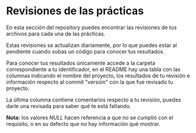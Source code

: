 # Revisiones de las prácticas



En esta sección del repository puedes encontrar las revisiones de tus archivos para cada una de las prácticas. 



Estas revisiones se actualizan diariamente, por lo que puedes estar al pendiente cuando subas un código para conocer tus resultados.



Para conocer tus resultados únicamente accede a la carpeta correspondiente a tu identificador, en el README hay una tabla con las columnas indicando el nombre del proyecto, los resultados de tu revisión e información respecto al commit "versión" con la que fue revisado tu proyecto.

La última columna contiene comentarios respecto a tu revisión, puedes darle una revisada para saber qué te está faltando.



**Nota:** los valores *NULL* hacen referencia a que no se cumplió con el requisito, o en su defecto que no hay información qué mostrar.
